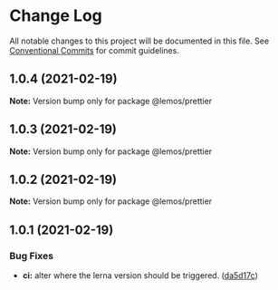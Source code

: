# Change Log

All notable changes to this project will be documented in this file.
See [Conventional Commits](https://conventionalcommits.org) for commit guidelines.

## 1.0.4 (2021-02-19)

**Note:** Version bump only for package @lemos/prettier





## 1.0.3 (2021-02-19)

**Note:** Version bump only for package @lemos/prettier





## 1.0.2 (2021-02-19)

**Note:** Version bump only for package @lemos/prettier





## 1.0.1 (2021-02-19)


### Bug Fixes

* **ci:** alter where the lerna version should be triggered. ([da5d17c](https://github.com/leo-lemos-sb/monorepo-lerna/commit/da5d17c3929b0b01495df2d1ceadf8e15d58e230))
